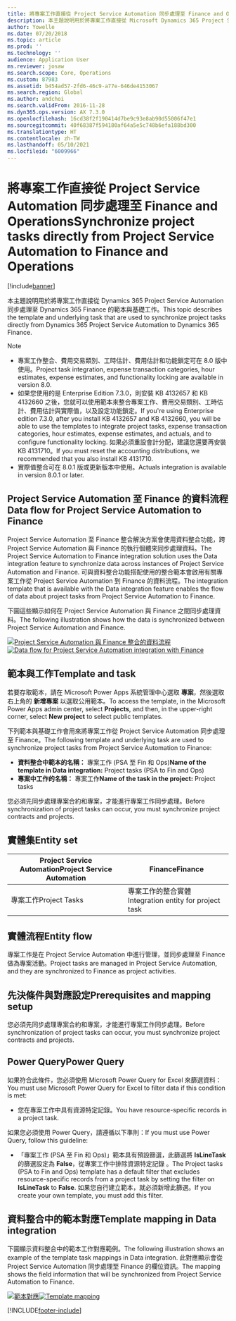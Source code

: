 ```yaml
---
title: 將專案工作直接從 Project Service Automation 同步處理至 Finance and Operations
description: 本主題說明用於將專案工作直接從 Microsoft Dynamics 365 Project Service Automation 同步處理至 Dynamics 365 Finance 的範本與基礎工作。
author: Yowelle
ms.date: 07/20/2018
ms.topic: article
ms.prod: ''
ms.technology: ''
audience: Application User
ms.reviewer: josaw
ms.search.scope: Core, Operations
ms.custom: 87983
ms.assetid: b454ad57-2fd6-46c9-a77e-646de4153067
ms.search.region: Global
ms.author: andchoi
ms.search.validFrom: 2016-11-28
ms.dyn365.ops.version: AX 7.3.0
ms.openlocfilehash: 16cd38f2f190414d7be9c93e8ab90d55006f47e1
ms.sourcegitcommit: 40f68387f594180af64a5e5c748b6efa188bd300
ms.translationtype: HT
ms.contentlocale: zh-TW
ms.lasthandoff: 05/10/2021
ms.locfileid: "6009966"
---
```

# <a name="synchronize-project-tasks-directly-from-project-service-automation-to-finance-and-operations"></a><span data-ttu-id="1038e-103">將專案工作直接從 Project Service Automation 同步處理至 Finance and Operations</span><span class="sxs-lookup"><span data-stu-id="1038e-103">Synchronize project tasks directly from Project Service Automation to Finance and Operations</span></span>

[!include[banner](../includes/banner.md)]

<span data-ttu-id="1038e-104">本主題說明用於將專案工作直接從 Dynamics 365 Project Service Automation 同步處理至 Dynamics 365 Finance 的範本與基礎工作。</span><span class="sxs-lookup"><span data-stu-id="1038e-104">This topic describes the template and underlying task that are used to synchronize project tasks directly from Dynamics 365 Project Service Automation to Dynamics 365 Finance.</span></span>

> [!NOTE]
> - <span data-ttu-id="1038e-105">專案工作整合、費用交易類別、工時估計、費用估計和功能鎖定可在 8.0 版中使用。</span><span class="sxs-lookup"><span data-stu-id="1038e-105">Project task integration, expense transaction categories, hour estimates, expense estimates, and functionality locking are available in version 8.0.</span></span>
> - <span data-ttu-id="1038e-106">如果您使用的是 Enterprise Edition 7.3.0，則安裝 KB 4132657 和 KB 4132660 之後，您就可以使用範本來整合專案工作、費用交易類別、工時估計、費用估計與實際值，以及設定功能鎖定。</span><span class="sxs-lookup"><span data-stu-id="1038e-106">If you're using Enterprise edition 7.3.0, after you install KB 4132657 and KB 4132660, you will be able to use the templates to integrate project tasks, expense transaction categories, hour estimates, expense estimates, and actuals, and to configure functionality locking.</span></span> <span data-ttu-id="1038e-107">如果必須重設會計分配，建議您還要再安裝 KB 4131710。</span><span class="sxs-lookup"><span data-stu-id="1038e-107">If you must reset the accounting distributions, we recommended that you also install KB 4131710.</span></span>
> - <span data-ttu-id="1038e-108">實際值整合可在 8.0.1 版或更新版本中使用。</span><span class="sxs-lookup"><span data-stu-id="1038e-108">Actuals integration is available in version 8.0.1 or later.</span></span>

## <a name="data-flow-for-project-service-automation-to-finance"></a><span data-ttu-id="1038e-109">Project Service Automation 至 Finance 的資料流程</span><span class="sxs-lookup"><span data-stu-id="1038e-109">Data flow for Project Service Automation to Finance</span></span>

<span data-ttu-id="1038e-110">Project Service Automation 至 Finance 整合解決方案會使用資料整合功能，跨 Project Service Automation 與 Finance 的執行個體來同步處理資料。</span><span class="sxs-lookup"><span data-stu-id="1038e-110">The Project Service Automation to Finance integration solution uses the Data integration feature to synchronize data across instances of Project Service Automation and Finance.</span></span> <span data-ttu-id="1038e-111">可與資料整合功能搭配使用的整合範本會啟用有關專案工作從 Project Service Automation 到 Finance 的資料流程。</span><span class="sxs-lookup"><span data-stu-id="1038e-111">The integration template that is available with the Data integration feature enables the flow of data about project tasks from Project Service Automation to Finance.</span></span>

<span data-ttu-id="1038e-112">下圖這些顯示如何在 Project Service Automation 與 Finance 之間同步處理資料。</span><span class="sxs-lookup"><span data-stu-id="1038e-112">The following illustration shows how the data is synchronized between Project Service Automation and Finance.</span></span>

<span data-ttu-id="1038e-113">[![Project Service Automation 與 Finance 整合的資料流程](./media/ProjectTasksFlow.png)](./media/ProjectTasksFlow.png)</span><span class="sxs-lookup"><span data-stu-id="1038e-113">[![Data flow for Project Service Automation integration with Finance](./media/ProjectTasksFlow.png)](./media/ProjectTasksFlow.png)</span></span>

## <a name="template-and-task"></a><span data-ttu-id="1038e-114">範本與工作</span><span class="sxs-lookup"><span data-stu-id="1038e-114">Template and task</span></span>

<span data-ttu-id="1038e-115">若要存取範本，請在 Microsoft Power Apps 系統管理中心選取 **專案**，然後選取右上角的 **新增專案** 以選取公用範本。</span><span class="sxs-lookup"><span data-stu-id="1038e-115">To access the template, in the Microsoft Power Apps admin center, select **Projects**, and then, in the upper-right corner, select **New project** to select public templates.</span></span>

<span data-ttu-id="1038e-116">下列範本與基礎工作會用來將專案工作從 Project Service Automation 同步處理至 Finance。</span><span class="sxs-lookup"><span data-stu-id="1038e-116">The following template and underlying task are used to synchronize project tasks from Project Service Automation to Finance:</span></span>

- <span data-ttu-id="1038e-117">**資料整合中範本的名稱：** 專案工作 (PSA 至 Fin 和 Ops)</span><span class="sxs-lookup"><span data-stu-id="1038e-117">**Name of the template in Data integration:** Project tasks (PSA to Fin and Ops)</span></span>
- <span data-ttu-id="1038e-118">**專案中工作的名稱：** 專案工作</span><span class="sxs-lookup"><span data-stu-id="1038e-118">**Name of the task in the project:** Project tasks</span></span>

<span data-ttu-id="1038e-119">您必須先同步處理專案合約和專案，才能進行專案工作同步處理。</span><span class="sxs-lookup"><span data-stu-id="1038e-119">Before synchronization of project tasks can occur, you must synchronize project contracts and projects.</span></span>

## <a name="entity-set"></a><span data-ttu-id="1038e-120">實體集</span><span class="sxs-lookup"><span data-stu-id="1038e-120">Entity set</span></span>

| <span data-ttu-id="1038e-121">Project Service Automation</span><span class="sxs-lookup"><span data-stu-id="1038e-121">Project Service Automation</span></span> | <span data-ttu-id="1038e-122">Finance</span><span class="sxs-lookup"><span data-stu-id="1038e-122">Finance</span></span>                             |
|----------------------------|-------------------------------------|
| <span data-ttu-id="1038e-123">專案工作</span><span class="sxs-lookup"><span data-stu-id="1038e-123">Project Tasks</span></span>              | <span data-ttu-id="1038e-124">專案工作的整合實體</span><span class="sxs-lookup"><span data-stu-id="1038e-124">Integration entity for project task</span></span> |

## <a name="entity-flow"></a><span data-ttu-id="1038e-125">實體流程</span><span class="sxs-lookup"><span data-stu-id="1038e-125">Entity flow</span></span>

<span data-ttu-id="1038e-126">專案工作是在 Project Service Automation 中進行管理，並同步處理至 Finance 做為專案活動。</span><span class="sxs-lookup"><span data-stu-id="1038e-126">Project tasks are managed in Project Service Automation, and they are synchronized to Finance as project activities.</span></span>

## <a name="prerequisites-and-mapping-setup"></a><span data-ttu-id="1038e-127">先決條件與對應設定</span><span class="sxs-lookup"><span data-stu-id="1038e-127">Prerequisites and mapping setup</span></span>

<span data-ttu-id="1038e-128">您必須先同步處理專案合約和專案，才能進行專案工作同步處理。</span><span class="sxs-lookup"><span data-stu-id="1038e-128">Before synchronization of project tasks can occur, you must synchronize project contracts and projects.</span></span>

## <a name="power-query"></a><span data-ttu-id="1038e-129">Power Query</span><span class="sxs-lookup"><span data-stu-id="1038e-129">Power Query</span></span>

<span data-ttu-id="1038e-130">如果符合此條件，您必須使用 Microsoft Power Query for Excel 來篩選資料：</span><span class="sxs-lookup"><span data-stu-id="1038e-130">You must use Microsoft Power Query for Excel to filter data if this condition is met:</span></span>

- <span data-ttu-id="1038e-131">您在專案工作中具有資源特定記錄。</span><span class="sxs-lookup"><span data-stu-id="1038e-131">You have resource-specific records in a project task.</span></span>

<span data-ttu-id="1038e-132">如果您必須使用 Power Query，請遵循以下準則：</span><span class="sxs-lookup"><span data-stu-id="1038e-132">If you must use Power Query, follow this guideline:</span></span>

- <span data-ttu-id="1038e-133">「專案工作 (PSA 至 Fin 和 Ops)」範本具有預設篩選，此篩選將 **IsLineTask** 的篩選設定為 **False**，從專案工作中排除資源特定記錄 。</span><span class="sxs-lookup"><span data-stu-id="1038e-133">The Project tasks (PSA to Fin and Ops) template has a default filter that excludes resource-specific records from a project task by setting the filter on **IsLineTask** to **False**.</span></span> <span data-ttu-id="1038e-134">如果您自行建立範本，就必須新增此篩選。</span><span class="sxs-lookup"><span data-stu-id="1038e-134">If you create your own template, you must add this filter.</span></span>

## <a name="template-mapping-in-data-integration"></a><span data-ttu-id="1038e-135">資料整合中的範本對應</span><span class="sxs-lookup"><span data-stu-id="1038e-135">Template mapping in Data integration</span></span>

<span data-ttu-id="1038e-136">下圖顯示資料整合中的範本工作對應範例。</span><span class="sxs-lookup"><span data-stu-id="1038e-136">The following illustration shows an example of the template task mappings in Data integration.</span></span> <span data-ttu-id="1038e-137">此對應顯示會從 Project Service Automation 同步處理至 Finance 的欄位資訊。</span><span class="sxs-lookup"><span data-stu-id="1038e-137">The mapping shows the field information that will be synchronized from Project Service Automation to Finance.</span></span>

<span data-ttu-id="1038e-138">[![範本對應](./media/ProjectTasksMapping.png)](./media/ProjectTasksMapping.png)</span><span class="sxs-lookup"><span data-stu-id="1038e-138">[![Template mapping](./media/ProjectTasksMapping.png)](./media/ProjectTasksMapping.png)</span></span>


[!INCLUDE[footer-include](../includes/footer-banner.md)]